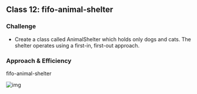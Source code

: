 ## Class 12: fifo-animal-shelter

### Challenge
- Create a class called AnimalShelter which holds only dogs and cats. The shelter operates using a first-in, first-out approach.

### Approach & Efficiency
fifo-animal-shelter

![img](../../../assets/fifo-animal-shelter.png)